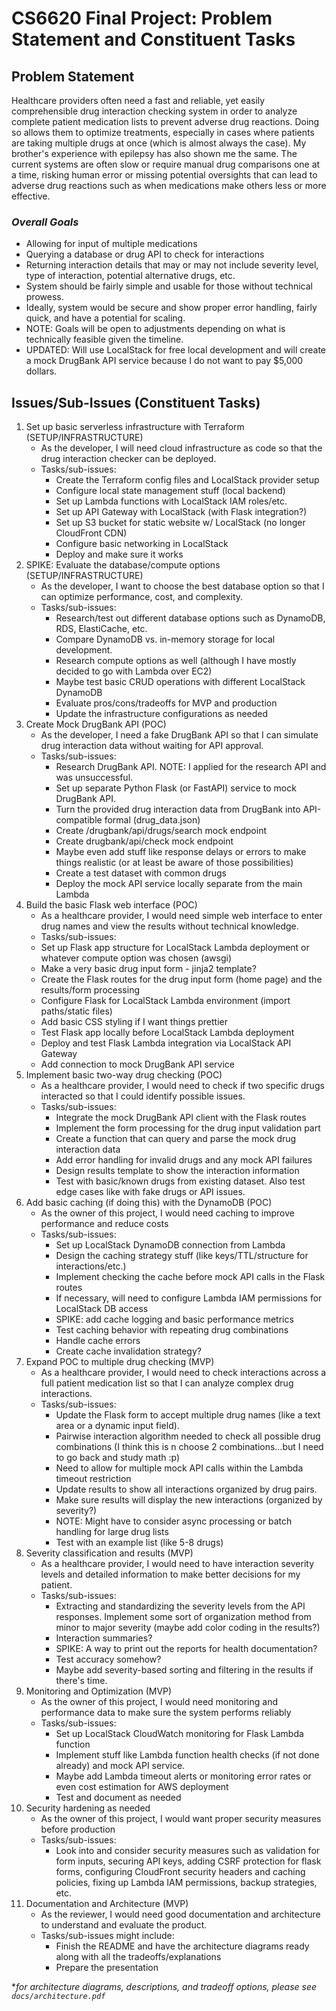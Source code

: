# CS6620 Final Project: Problem Statement and Constituent Tasks
## Problem Statement
Healthcare providers often need a fast and reliable, yet easily comprehensible drug interaction checking system in order to analyze complete patient medication lists to prevent adverse drug reactions. Doing so allows them to optimize treatments, especially in cases where patients are taking multiple drugs at once (which is almost always the case). My brother's experience with epilepsy has also shown me the same. The current systems are often slow or require manual drug comparisons one at a time, risking human error or missing potential oversights that can lead to adverse drug reactions such as when medications make others less or more effective.

### *Overall Goals*
* Allowing for input of multiple medications
* Querying a database or drug API to check for interactions
* Returning interaction details that may or may not include severity level, type of interaction, potential alternative drugs, etc.
* System should be fairly simple and usable for those without technical prowess.
* Ideally, system would be secure and show proper error handling, fairly quick, and have a potential for scaling.
* NOTE: Goals will be open to adjustments depending on what is technically feasible given the timeline.
* UPDATED: Will use LocalStack for free local development and will create a mock DrugBank API service because I do not want to pay $5,000 dollars.

## Issues/Sub-Issues (Constituent Tasks)
1.	Set up basic serverless infrastructure with Terraform (SETUP/INFRASTRUCTURE)
    * As the developer, I will need cloud infrastructure as code so that the drug interaction checker can be deployed.
    * Tasks/sub-issues:
        * Create the Terraform config files and LocalStack provider setup
        * Configure local state management stuff (local backend)
        * Set up Lambda functions with LocalStack IAM roles/etc.
        * Set up API Gateway with LocalStack (with Flask integration?)
        * Set up S3 bucket for static website w/ LocalStack (no longer CloudFront CDN)
        * Configure basic networking in LocalStack
        * Deploy and make sure it works
2. SPIKE: Evaluate the database/compute options (SETUP/INFRASTRUCTURE)
    * As the developer, I want to choose the best database option so that I can optimize performance, cost, and complexity.
    * Tasks/sub-issues:
        * Research/test out different database options such as DynamoDB, RDS, ElastiCache, etc.
        * Compare DynamoDB vs. in-memory storage for local development. 
        * Research compute options as well (although I have mostly decided to go with Lambda over EC2)
        * Maybe test basic CRUD operations with different LocalStack DynamoDB
        * Evaluate pros/cons/tradeoffs for MVP and production
        * Update the infrastructure configurations as needed
3.	Create Mock DrugBank API (POC)
    * As the developer, I need a fake DrugBank API so that I can simulate drug interaction data without waiting for API approval.
    * Tasks/sub-issues:
        * Research DrugBank API. NOTE: I applied for the research API and was unsuccessful.
        * Set up separate Python Flask (or FastAPI) service to mock DrugBank API.
        * Turn the provided drug interaction data from DrugBank into API-compatible formal (drug_data.json)
        * Create /drugbank/api/drugs/search mock endpoint
        * Create drugbank/api/check mock endpoint
        * Maybe even add stuff like response delays or errors to make things realistic (or at least be aware of those possibilities)
        * Create a test dataset with common drugs
        * Deploy the mock API service locally separate from the main Lambda
4.	Build the basic Flask web interface (POC)
    * As a healthcare provider, I would need simple web interface to enter drug names and view the results without technical knowledge.
    * Tasks/sub-issues:
    * Set up Flask app structure for LocalStack Lambda deployment or whatever compute option was chosen (awsgi)
    * Make a very basic drug input form - jinja2 template?
    * Create the Flask routes for the drug input form (home page) and the results/form processing
    * Configure Flask for LocalStack Lambda environment (import paths/static files)
    * Add basic CSS styling if I want things prettier
    * Test Flask app locally before LocalStack Lambda deployment
    * Deploy and test Flask Lambda integration via LocalStack API Gateway
    * Add connection to mock DrugBank API service
5.	Implement basic two-way drug checking (POC)
    * As a healthcare provider, I would need to check if two specific drugs interacted so that I could identify possible issues.
    * Tasks/sub-issues:
        * Integrate the mock DrugBank API client with the Flask routes
        * Implement the form processing for the drug input validation part
        * Create a function that can query and parse the mock drug interaction data
        * Add error handling for invalid drugs and any mock API failures
        * Design results template to show the interaction information
        * Test with basic/known drugs from existing dataset. Also test edge cases like with fake drugs or API issues.
6. Add basic caching (if doing this) with the DynamoDB (POC)
    * As the owner of this project, I would need caching to improve performance and reduce costs
    * Tasks/sub-issues:
        * Set up LocalStack DynamoDB connection from Lambda
        * Design the caching strategy stuff (like keys/TTL/structure for interactions/etc.)
        * Implement checking the cache before mock API calls in the Flask routes
        * If necessary, will need to configure Lambda IAM permissions for LocalStack DB access
        * SPIKE: add cache logging and basic performance metrics
        * Test caching behavior with repeating drug combinations
        * Handle cache errors
        * Create cache invalidation strategy?
7.	Expand POC to multiple drug checking (MVP)
    * As a healthcare provider, I would need to check interactions across a full patient medication list so that I can analyze complex drug interactions.
    * Tasks/sub-issues:
        * Update the Flask form to accept multiple drug names (like a text area or a dynamic input field).
        * Pairwise interaction algorithm needed to check all possible drug combinations (I think this is n choose 2 combinations…but I need to go back and study math :p)
        * Need to allow for multiple mock API calls within the Lambda timeout restriction
        * Update results to show all interactions organized by drug pairs.
        * Make sure results will display the new interactions (organized by severity?)
        * NOTE: Might have to consider async processing or batch handling for large drug lists
        * Test with an example list (like 5-8 drugs)
8.	Severity classification and results (MVP)
    * As a healthcare provider, I would need to have interaction severity levels and detailed information to make better decisions for my patient.
    * Tasks/sub-issues:
        * Extracting and standardizing the severity levels from the API responses. Implement some sort of organization method from minor to major severity (maybe add color coding in the results?)
        * Interaction summaries?
        * SPIKE: A way to print out the reports for health documentation?
        * Test accuracy somehow?
        * Maybe add severity-based sorting and filtering in the results if there's time.
9.	Monitoring and Optimization (MVP)
    * As the owner of this project, I would need monitoring and performance data to make sure the system performs reliably
    * Tasks/sub-issues:
        * Set up LocalStack CloudWatch monitoring for Flask Lambda function
        * Implement stuff like Lambda function health checks (if not done already) and mock API service.
        * Maybe add Lambda timeout alerts or monitoring error rates or even cost estimation for AWS deployment
        * Test and document as needed
10.	Security hardening as needed
    * As the owner of this project, I would want proper security measures before production 
    * Tasks/sub-issues:
        * Look into and consider security measures such as validation for form inputs, securing API keys, adding CSRF protection for flask forms, configuring CloudFront security headers and caching policies, fixing up Lambda IAM permissions, backup strategies, etc.
11.	Documentation and Architecture (MVP)
    * As the reviewer, I would need good documentation and architecture to understand and evaluate the product.
    * Tasks/sub-issues might include:
        * Finish the README and have the architecture diagrams ready along with all the tradeoffs/explanations
        * Prepare the presentation

**for architecture diagrams, descriptions, and tradeoff options, please see `docs/architecture.pdf`*
